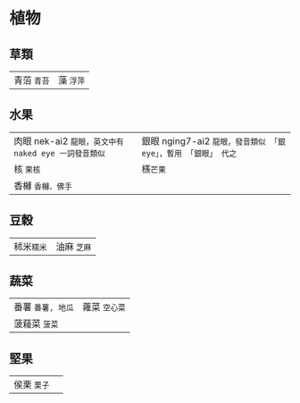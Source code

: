 # 植物

## 草類

|  |  |
| :--- | :--- |
| 青菭 `青苔` | 藻 `浮萍` |

## 水果

|  |  |
| :--- | :--- |
| 肉眼 nek-ai2 `龍眼，英文中有 naked eye 一詞發音類似` | 銀眼 nging7-ai2 `龍眼，發音類似 「銀 eye」，暫用 「銀眼」 代之` |
| 核 `果核` | 檨`芒果` |
| 香櫞 `香櫞、佛手` |  |

## 豆穀

|  |  |
| :--- | :--- |
| 秫米`糯米` | 油麻 `芝麻` |

## 蔬菜

|  |  |
| :--- | :--- |
| 番薯 `番薯, 地瓜` | 蕹菜 `空心菜` |
| 菠薐菜 `菠菜` |  |

## 堅果

|  |  |
| :--- | :--- |
| 侯栗 `栗子` |  |

